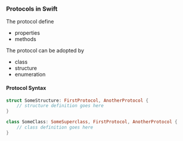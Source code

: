 ### Protocols in Swift

The protocol define

- properties
- methods

The protocol can be adopted by 

- class
- structure
- enumeration



#### Protocol Syntax

```swift
struct SomeStructure: FirstProtocol, AnotherProtocol {
    // structure definition goes here
}

class SomeClass: SomeSuperclass, FirstProtocol, AnotherProtocol {
    // class definition goes here
}
```



